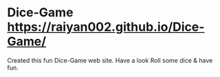 # Dice-Game https://raiyan002.github.io/Dice-Game/
Created this fun Dice-Game web site. Have a look Roll some dice &amp; have fun.
